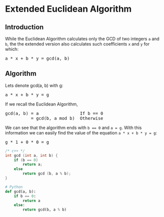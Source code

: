 # Extended Euclidean Algorithm
## Introduction
While the Euclidean Algorithm calculates only the GCD of two integers `a` and `b`, the the extended version also calculates such coefficients `x` and `y` for which:
<pre>a * x + b * y = gcd(a, b)</pre>
## Algorithm
Lets denote gcd(a, b) with g: <pre>a * x + b * y = g</pre>
If we recall the Euclidean Algorithm, 
<pre>
gcd(a, b) = a                If b == 0
          = gcd(b, a mod b)  Otherwise
</pre>
We can see that the algorithm ends with `b == 0` and `a = g`. With this information we can easily find the value of the equation `a * x + b * y = g`:
<pre>g * 1 + 0 * 0 = g</pre>
```c++
/* c++ */
int gcd (int a, int b) {
    if (b == 0)
        return a;
    else
        return gcd (b, a % b);
}
```
```py
# Python
def gcd(a, b):
    if b == 0:
        return a
    else:
        return gcd(b, a % b)
```
